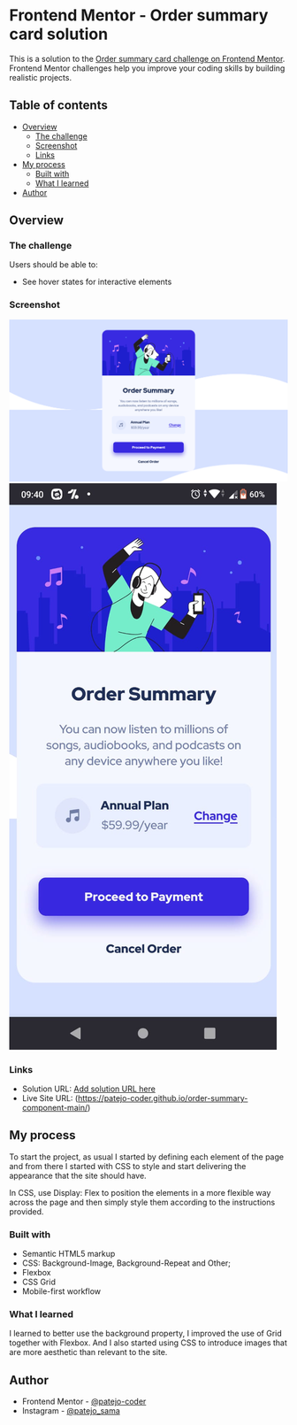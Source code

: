 # Frontend Mentor - Order summary card solution

This is a solution to the [Order summary card challenge on Frontend Mentor](https://www.frontendmentor.io/challenges/order-summary-component-QlPmajDUj). Frontend Mentor challenges help you improve your coding skills by building realistic projects. 

## Table of contents

- [Overview](#overview)
  - [The challenge](#the-challenge)
  - [Screenshot](#screenshot)
  - [Links](#links)
- [My process](#my-process)
  - [Built with](#built-with)
  - [What I learned](#what-i-learned)
- [Author](#author)

## Overview

### The challenge

Users should be able to:

- See hover states for interactive elements

### Screenshot

![](./screenshot/Frontend%20Mentor%20Order%20summary%20card%20-%20Computer.png)
![](./screenshot/Frontend%20Mentor%20Order%20summary%20card%20-%20Mobile.jpg)

### Links

- Solution URL: [Add solution URL here](https://your-solution-url.com)
- Live Site URL: (https://patejo-coder.github.io/order-summary-component-main/)

## My process

To start the project, as usual I started by defining each element of the page and from there I started with CSS to style and start delivering the appearance that the site should have.

In CSS, use Display: Flex to position the elements in a more flexible way across the page and then simply style them according to the instructions provided.

### Built with

- Semantic HTML5 markup
- CSS: Background-Image, Background-Repeat and Other;
- Flexbox
- CSS Grid
- Mobile-first workflow

### What I learned

I learned to better use the background property, I improved the use of Grid together with Flexbox.
And I also started using CSS to introduce images that are more aesthetic than relevant to the site.

## Author

- Frontend Mentor - [@patejo-coder](https://www.frontendmentor.io/profile/patejo-coder)
- Instagram - [@patejo_sama](https://www.instagram.com/patejo_sama/)
